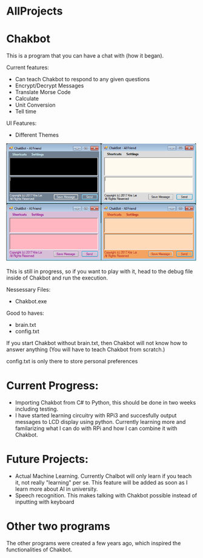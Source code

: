 # AllProjects

# Chakbot
This is a program that you can have a chat with (how it began).

Current features:
- Can teach Chakbot to respond to any given questions
- Encrypt/Decrypt Messages
- Translate Morse Code
- Calculate
- Unit Conversion
- Tell time

UI Features:
- Different Themes

![Chakbot: Machine learning in C#](https://github.com/kriskirla/AllProjects/blob/master/chakbot.PNG)

This is still in progress, so if you want to play with it, head to the debug file inside of Chakbot and run the execution.

Nessessary Files:
- Chakbot.exe

Good to haves:
- brain.txt
- config.txt

If you start Chakbot without brain.txt, then Chakbot will not know how to answer anything (You will have to teach Chakbot from scratch.)

config.txt is only there to store personal preferences

# Current Progress:
- Importing Chakbot from C# to Python, this should be done in two weeks including testing.
- I have started learning circuitry with RPi3 and succesfully output messages to LCD display using python. Currently learning more and familarizing what I can do with RPi and how I can combine it with Chakbot.

# Future Projects:
- Actual Machine Learning. Currently Chalbot will only learn if you teach it, not really "learning" per se. This feature will be added as soon as I learn more about AI in university.
- Speech recognition. This makes talking with Chakbot possible instead of inputting with keyboard


# Other two programs
The other programs were created a few years ago, which inspired the functionalities of Chakbot.
